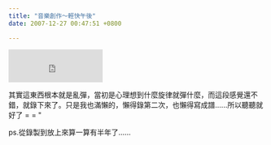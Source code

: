 ```yaml
---
title: "音樂創作～輕快午後"
date: 2007-12-27 00:47:51 +0800

---
```



<iframe marginwidth="0" marginheight="0" src="http://vlog.xuite.net/vlog/guest/external.php?media_id=b2s1dUdhLTY2NzQ4Ny5mbHY=&pt=2&ar=0&as=0" frameborder="0" width="185" scrolling="no" height="65"></iframe>



其實這東西根本就是亂彈，當初是心理想到什麼旋律就彈什麼，而這段感覺還不錯，就錄下來了。只是我也滿懶的，懶得錄第二次，也懶得寫成譜......所以聽聽就好了 = = &quot;



ps.從錄製到放上來算一算有半年了......


